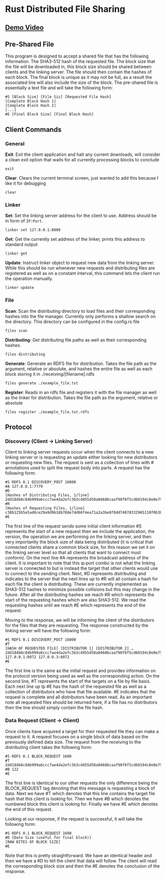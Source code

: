 # Rust Distributed File Sharing 
## [Demo Video](https://www.youtube.com/watch?v=K2Y0zqv0KnY)

## Pre-Shared File
This program is designed to accept a shared file that has the following information. The SHA3-512 hash of the requested file. The block size that the file will be downloaded in, this block size should be shared between clients and the linking server. The file should then contain the hashes of each block. The final block is unique as it may not be full, as a result the associated line will also include the size of the block. The pre-shared file is essentially a text file and will take the following form:

```
#S [Block Size] [File Siz] [Requested File Hash]
[Complete Block Hash 1]
[Complete Block Hash 2]
[...]
#E [Final Block Size] [Final Block Hash]
```

## Client Commands
### General
**Exit**: Exit the client application and halt any current downloads, will consider a clean exit option that waits for all currently processing blocks to conclude
```
exit
```
**Clear**: Clears the current terminal screen, just wanted to add this because I like it for debugging
```
clear
```
### Linker
**Set**: Set the linking server address for the client to use. Address should be in form of `IP:Port`.
```
linker set 127.0.0.1:8080
```
**Get**: Get the currently set address of the linker, prints this address to standard output
```
linker get
```
**Update**: Instruct linker object to request new data from the linking server. While this should be run whenever new requests and distributing files are registered as well as on a constant interval, this command lets the client run the operation manually.
```
linker update
```
### File
**Scan**: Scan the distributing directory to load files and their corresponding hashes into the file manager. Currently only performs a shallow search on the directory. This directory can be configured in the config.rs file
```
files scan
```
**Distributing**: Get distributing file paths as well as their corresponding hashes.
```
files distributing
```
**Generate**: Generate an RDFS file for distribution. Takes the file path as the argument, relative or absolute, and hashes the entire file as well as each block storing it in ./receiving/[filename].rdfs
```
files generate ./example_file.txt
```
**Register**: Reads in an rdfs file and registers it with the file manager as well as the linker for distribution. Takes the file path as the argument, relative or absolute
```
files register ./example_file.txt.rdfs
```

## Protocol
### Discovery (Client -> Linking Server)
Client to linking server requests occur when the client connects to a new linking server or is requesting an update either looking for new distributors or requesting new files. The request is sent as a collection of lines with # annotations used to split the request body into parts. A request has the following form:
```
#S RDFS 0.1 DISCOVERY_POST 16000
#A 127.0.0.1:7779
#D
[Hashes of Distributing Files, 1/line]
2dd184b8c84b999a6ccc7ae4da2efc3b3cd455d50a04686caaf90f8f5cd60194c8e0e758947738f1001e01010ddb28e782ed274c966561ba798fe0123f495b5d
#R
[Hashes of Requesting Files, 1/line]
c38b125b5e5ad6ce29a9d9b18b768e74d66f4ea71a2a3be8f8dd74078332965110f0b3b3052f3d7612f556745e8ad26dedd92389bf4d236d25ef4d8f2924e054
#E
```
The first line of the request sends some initial client information #S represents the start of a new request then we include the application, the version, the operation we are performing on the linking server, and then very importantly the block size of data being distributed (it is critical that connected clients share a common block size, for this reason we set it on the linking server level so that all clients that want to connect must conform). On the next line #A represents the broadcast address of the client. It is important to note that this ip:port combo is not what the linking server is connected to but is instead the target that other clients would use to connect to the sending client. Next, #D represents distributing and indicates to the server that the next lines up to #R will all contain a hash for each file the client is distributing. These are currently implemented as SHA3-512 hashes to minimize possible collisions but this may change in the future. After all the distributing hashes we reach #R which represents the start of the requesting hashes which are also SHA3-512. We read the requesting hashes until we reach #E which represents the end of the request.

Moving to the response, we will be informing the client of the distributors for the files that they are requesting. The response constructed by the linking server will have the following form:

```
#S RDFS 0.1 DISCOVERY_POST 16000
#T
[HASH OF REQUESTED FILE] [DISTRIBUTOR 1] [DISTRIBUTOR 2] …
2dd184b8c84b999a6ccc7ae4da2efc3b3cd455d50a04686caaf90f8f5cd60194c8e0e758947738f1001e01010ddb28e782ed274c966561ba798fe0123f495b5d 127.0.0.1:8072 127.0.0.3:8072
#E
```
The first line is the same as the initial request and provides information on the protocol version being used as well as the corresponding action. On the second line, #T represents the start of the targets on a file by file basis. Each next line up tp #E has the hash of the requested file as well as a collection of distributors who have that file available. #E indicates that the request is complete and all distributors have been read. As an important note all requested files should be returned here, if a file has no distributors then the line should simply contain the file hash.

### Data Request (Client -> Client)
Once clients have acquired a target for their requested file they can make a request to it. A request focuses on a single block of data based on the previously defined data size. The request from the receiving to the distributing client takes the following form:

```
#S RDFS 0.1 BLOCK_REQUEST 1600
#T 2dd184b8c84b999a6ccc7ae4da2efc3b3cd455d50a04686caaf90f8f5cd60194c8e0e758947738f1001e01010ddb28e782ed274c966561ba798fe0123f495b5d
#B 122
#E
```
The first line is identical to our other requests the only difference being the BLOCK_REQUEST tag denoting that this message is requesting a block of data. Next we have #T which denotes that this line contains the target file hash that this client is looking for. Then we have #B which denotes the numbered block this client is looking for. Finally we have #E which denotes the end of this request.

Looking at our response, if the request is successful, it will take the following form:
```
#S RDFS 0.1 BLOCK_REQUEST 1600
#D [Data Size (useful for final block)]
[RAW BITES OF BLOCK SIZE]
#E
```
Note that this is pretty straightforward. We have an identical header and then we have a #D to tell the client that data will follow. The client will read the corresponding block size and then the #E denotes the conclusion of the response.